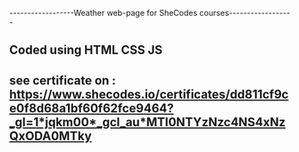 ------------------Weather web-page for SheCodes courses------------------
## Coded using HTML CSS JS
## see certificate on : https://www.shecodes.io/certificates/dd811cf9ce0f8d68a1bf60f62fce9464?_gl=1*jqkm00*_gcl_au*MTI0NTYzNzc4NS4xNzQxODA0MTky
